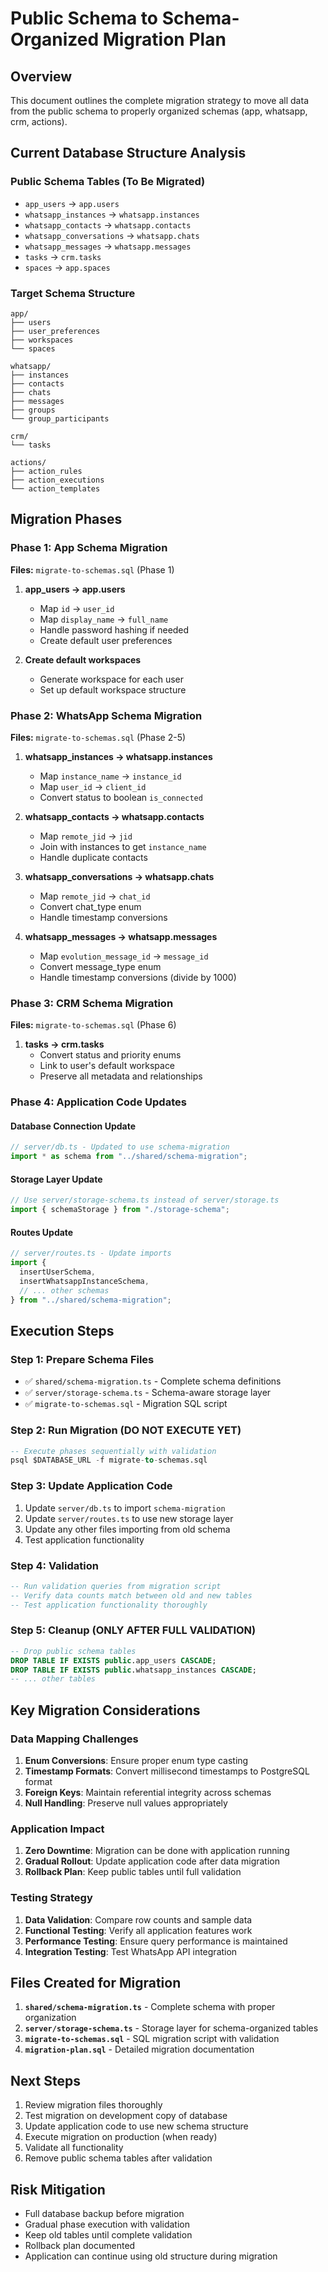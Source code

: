 # Public Schema to Schema-Organized Migration Plan

## Overview
This document outlines the complete migration strategy to move all data from the public schema to properly organized schemas (app, whatsapp, crm, actions).

## Current Database Structure Analysis

### Public Schema Tables (To Be Migrated)
- `app_users` → `app.users`
- `whatsapp_instances` → `whatsapp.instances`
- `whatsapp_contacts` → `whatsapp.contacts`
- `whatsapp_conversations` → `whatsapp.chats`
- `whatsapp_messages` → `whatsapp.messages`
- `tasks` → `crm.tasks`
- `spaces` → `app.spaces`

### Target Schema Structure
```
app/
├── users
├── user_preferences
├── workspaces
└── spaces

whatsapp/
├── instances
├── contacts
├── chats
├── messages
├── groups
└── group_participants

crm/
└── tasks

actions/
├── action_rules
├── action_executions
└── action_templates
```

## Migration Phases

### Phase 1: App Schema Migration
**Files:** `migrate-to-schemas.sql` (Phase 1)

1. **app_users → app.users**
   - Map `id` → `user_id`
   - Map `display_name` → `full_name`
   - Handle password hashing if needed
   - Create default user preferences

2. **Create default workspaces**
   - Generate workspace for each user
   - Set up default workspace structure

### Phase 2: WhatsApp Schema Migration
**Files:** `migrate-to-schemas.sql` (Phase 2-5)

1. **whatsapp_instances → whatsapp.instances**
   - Map `instance_name` → `instance_id`
   - Map `user_id` → `client_id`
   - Convert status to boolean `is_connected`

2. **whatsapp_contacts → whatsapp.contacts**
   - Map `remote_jid` → `jid`
   - Join with instances to get `instance_name`
   - Handle duplicate contacts

3. **whatsapp_conversations → whatsapp.chats**
   - Map `remote_jid` → `chat_id`
   - Convert chat_type enum
   - Handle timestamp conversions

4. **whatsapp_messages → whatsapp.messages**
   - Map `evolution_message_id` → `message_id`
   - Convert message_type enum
   - Handle timestamp conversions (divide by 1000)

### Phase 3: CRM Schema Migration
**Files:** `migrate-to-schemas.sql` (Phase 6)

1. **tasks → crm.tasks**
   - Convert status and priority enums
   - Link to user's default workspace
   - Preserve all metadata and relationships

### Phase 4: Application Code Updates

#### Database Connection Update
```typescript
// server/db.ts - Updated to use schema-migration
import * as schema from "../shared/schema-migration";
```

#### Storage Layer Update
```typescript
// Use server/storage-schema.ts instead of server/storage.ts
import { schemaStorage } from "./storage-schema";
```

#### Routes Update
```typescript
// server/routes.ts - Update imports
import {
  insertUserSchema,
  insertWhatsappInstanceSchema,
  // ... other schemas
} from "../shared/schema-migration";
```

## Execution Steps

### Step 1: Prepare Schema Files
- ✅ `shared/schema-migration.ts` - Complete schema definitions
- ✅ `server/storage-schema.ts` - Schema-aware storage layer
- ✅ `migrate-to-schemas.sql` - Migration SQL script

### Step 2: Run Migration (DO NOT EXECUTE YET)
```sql
-- Execute phases sequentially with validation
psql $DATABASE_URL -f migrate-to-schemas.sql
```

### Step 3: Update Application Code
1. Update `server/db.ts` to import `schema-migration`
2. Update `server/routes.ts` to use new storage layer
3. Update any other files importing from old schema
4. Test application functionality

### Step 4: Validation
```sql
-- Run validation queries from migration script
-- Verify data counts match between old and new tables
-- Test application functionality thoroughly
```

### Step 5: Cleanup (ONLY AFTER FULL VALIDATION)
```sql
-- Drop public schema tables
DROP TABLE IF EXISTS public.app_users CASCADE;
DROP TABLE IF EXISTS public.whatsapp_instances CASCADE;
-- ... other tables
```

## Key Migration Considerations

### Data Mapping Challenges
1. **Enum Conversions**: Ensure proper enum type casting
2. **Timestamp Formats**: Convert millisecond timestamps to PostgreSQL format
3. **Foreign Keys**: Maintain referential integrity across schemas
4. **Null Handling**: Preserve null values appropriately

### Application Impact
1. **Zero Downtime**: Migration can be done with application running
2. **Gradual Rollout**: Update application code after data migration
3. **Rollback Plan**: Keep public tables until full validation

### Testing Strategy
1. **Data Validation**: Compare row counts and sample data
2. **Functional Testing**: Verify all application features work
3. **Performance Testing**: Ensure query performance is maintained
4. **Integration Testing**: Test WhatsApp API integration

## Files Created for Migration

1. **`shared/schema-migration.ts`** - Complete schema with proper organization
2. **`server/storage-schema.ts`** - Storage layer for schema-organized tables
3. **`migrate-to-schemas.sql`** - SQL migration script with validation
4. **`migration-plan.sql`** - Detailed migration documentation

## Next Steps

1. Review migration files thoroughly
2. Test migration on development copy of database
3. Update application code to use new schema structure
4. Execute migration on production (when ready)
5. Validate all functionality
6. Remove public schema tables after validation

## Risk Mitigation

- Full database backup before migration
- Gradual phase execution with validation
- Keep old tables until complete validation
- Rollback plan documented
- Application can continue using old structure during migration